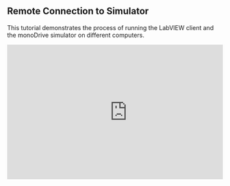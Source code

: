 ## Remote Connection to Simulator

This tutorial demonstrates the process of running the LabVIEW client and the monoDrive simulator on different computers.


<div style="position: relative; padding-bottom: 56.25%; height: 0; overflow: hidden; max-width: 100%; height: auto;">

<iframe width="560" height="315" src="https://www.youtube.com/embed/XeeFKo-D1vU" frameborder="0" allow="accelerometer; autoplay; encrypted-media; gyroscope; picture-in-picture" allowfullscreen></iframe>
</div>
